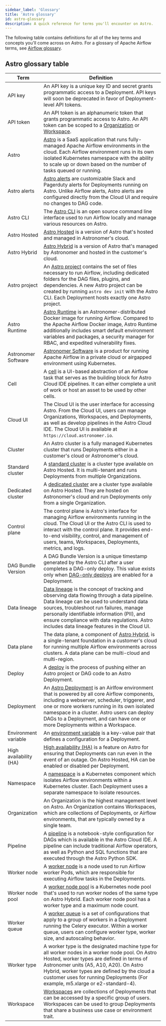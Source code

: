 ```yaml
---
sidebar_label: 'Glossary'
title: 'Astro glossary'
id: astro-glossary
description: A quick reference for terms you'll encounter on Astro.
---
```

The following table contains definitions for all of the key terms and concepts you'll come across on Astro. For a glossary of Apache Airflow terms, see [Airflow glossary](https://docs.astronomer.io/learn/airflow-glossary).

## Astro glossary table

| Term | Definition |
|------|-------------|
| API key | An API key is a unique key ID and secret grants programmatic access to a Deployment. API keys will soon be deprecated in favor of Deployment-level API tokens. |
| API token | An API token is an alphanumeric token that grants programmatic access to Astro. An API token can be scoped to a [Organization](organization-api-tokens.md) or [Workspace](workspace-api-tokens.md). |
| Astro | [Astro](https://www.astronomer.io/product/) is a SaaS application that runs fully-managed Apache Airflow environments in the cloud. Each Airflow environment runs in its own isolated Kubernetes namespace with the ability to scale up or down based on the number of tasks queued or running. |
| Astro alerts | [Astro alerts](alerts.md) are customizable Slack and Pagerduty alerts for Deployments running on Astro. Unlike Airflow alerts, Astro alerts are configured directly from the Cloud UI and require no changes to DAG code. |
| Astro CLI | The [Astro CLI](cli/overview.md) is an open source command line interface used to run Airflow locally and manage various resources on Astro. |
| Astro Hosted | [Astro Hosted](astro-architecture.md) is a version of Astro that's hosted and managed in Astronomer's cloud. |
| Astro Hybrid | [Astro Hybrid](hybrid-overview.md) is a version of Astro that's managed by Astronomer and hosted in the customer's cloud. |
| Astro project | An [Astro project](develop-project.md) contains the set of files necessary to run Airflow, including dedicated folders for the DAG files, plugins, and dependencies. A new Astro project can be created by running `astro dev init` with the Astro CLI. Each Deployment hosts exactly one Astro project. |
| Astro Runtime | [Astro Runtime](runtime-image-architecture.md) is an Astronomer-distributed Docker image for running Airflow. Compared to the Apache Airflow Docker image, Astro Runtime additionally includes smart default environment variables and packages, a security manager for RBAC, and expedited vulnerability fixes. |
| Astronomer Software | [Astronomer Software](https://docs.astronomer.io/software) is a product for running Apache Airflow in a private cloud or airgapped environment using Kubernetes. |
| Cell | A [cell](cloud-ide/quickstart.md#step-3-create-a-python-cell) is a UI-based abstraction of an Airflow task that serves as the building block for Astro Cloud IDE pipelines. It can either complete a unit of work or host an asset to be used by other cells. |
| Cloud UI | The Cloud UI is the user interface for accessing Astro. From the Cloud UI, users can manage Organizations, Workspaces, and Deployments, as well as develop pipelines in the Astro Cloud IDE. The Cloud UI is available at `https://cloud.astronomer.io`. |
| Cluster | An Astro cluster is a fully managed Kubernetes cluster that runs Deployments either in a customer's cloud or Astronomer's cloud. |
| Standard cluster | A [standard cluster](resource-reference-hosted.md#standard-cluster-configurations) is a cluster type available on Astro Hosted. It is multi-tenant and runs Deployments from multiple Organizations. |
| Dedicated cluster | A [dedicated cluster](create-dedicated-cluster.md) are a cluster type available on Astro Hosted. They are hosted on Astronomer's cloud and run Deployments only from a single Organization.  |
| Control plane | The control plane is Astro's interface for managing Airflow environments running in the cloud. The Cloud UI or the Astro CLI is used to interact with the control plane. It provides end-to-end visibility, control, and management of users, teams, Workspaces, Deployments, metrics, and logs.|
| DAG Bundle Version | A DAG Bundle Version is a unique timestamp generated by the Astro CLI after a user completes a DAG-only deploy. This value exists only when [DAG-only deploys](deploy-code#deploy-dags-only) are enabled for a Deployment. |
| Data lineage | [Data lineage](data-lineage-concepts.md) is the concept of tracking and observing data flowing through a data pipeline. Data lineage can be used to understand data sources, troubleshoot run failures, manage personally identifiable information (PII), and ensure compliance with data regulations. Astro includes data lineage features in the Cloud UI.  |
| Data plane | The data plane, a component of [Astro Hybrid](hybrid-overview.md), is a single-tenant foundation in a customer's cloud for running multiple Airflow environments across clusters. A data plane can be multi-cloud and multi-region. |
| Deploy | A [deploy](deploy-code.md) is the process of pushing either an Astro project or DAG code to an Astro Deployment. |
| Deployment | An [Astro Deployment](create-deployment.md) is an Airlfow environment that is powered by all core Airflow components, including a webserver, scheduler, triggerer, and one or more workers running in its own isolated namespace in a cluster. Astro users can deploy DAGs to a Deployment, and can have one or more Deployments within a Workspace. |
| Environment variable| An [environment variable](environment-variables.md) is a key-value pair that defines a configuration for a Deployment.  |
| High availability (HA) | [High availability (HA)](configure-deployment-resources#enable-high-availability) is a feature on Astro for ensuring that Deployments can run even in the event of an outage. On Astro Hosted, HA can be enabled or disabled per Deployment. |
| Namespace | A [namespace](https://kubernetes.io/docs/concepts/overview/working-with-objects/namespaces/) is a Kubernetes component which isolates Airflow environments within a Kubernetes cluster. Each Deployment uses a separate namespace to isolate resources. |
| Organization | An Organization is the highest management level on Astro. An Organization contains Workspaces, which are collections of Deployments, or Airflow environments, that are typically owned by a single team.  |
| Pipeline | A [pipeline](cloud-ide/quickstart.md#step-2-create-a-pipeline) is a notebook-style configuration for DAGs which is available in the Astro Cloud IDE. A pipeline can include traditional Airflow operators, as well as Python and SQL functions that are executed through the Astro Python SDK. |
| Worker node | A [worker node](resource-reference-hosted.md#worker-type) is a node used to run Airflow worker Pods, which are responsible for executing Airflow tasks in the Deployments. |
| Worker node pool | A [worker node pool](manage-hybrid-clusters#about-worker-node-pools) is a Kubernetes node pool that's used to run worker nodes of the same type on Astro Hybrid. Each worker node pool has a worker type and a maximum node count.  |
| Worker queue | A [worker queue](configure-worker-queues.md) is a set of configurations that apply to a group of workers in a Deployment running the Celery executor. Within a worker queue, users can configure worker type, worker size, and autoscaling behavior.|
| Worker type | A worker type is the designated machine type for all worker nodes in a worker node pool. On Astro Hosted, worker types are defined in terms of Astronomer units (A5, A10, A20). On Astro Hybrid, worker types are defined by the cloud a customer uses for running Deployments (For example, m5.xlarge or e2-standard-4). |
| Workspace | [Workspaces](manage-workspaces.md) are collections of Deployments that can be accessed by a specific group of users. Workspaces can be used to group Deployments that share a business use case or environment trait. |